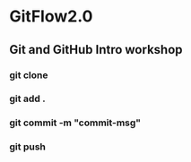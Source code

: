 # GitFlow2.0
## Git and GitHub Intro workshop
### git clone <repo-url>
### git add .
### git commit -m "commit-msg"
### git push
